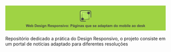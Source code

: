 ![Blueprint Versão Desktop](https://raw.githubusercontent.com/RobsonVinicius/web-design-responsivo/master/thumbnail.png)


 Repositório dedicado a prática do Design Responsivo, o projeto consiste em um portal de notícias adaptado para diferentes resoluções
 
 

